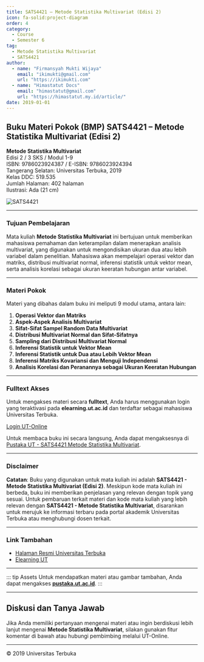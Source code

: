 ```yaml
--- 
title: SATS4421 – Metode Statistika Multivariat (Edisi 2)
icon: fa-solid:project-diagram
order: 4
category:
  - Course
  - Semester 6
tag:
  - Metode Statistika Multivariat
  - SATS4421
author:
  - name: "Firmansyah Mukti Wijaya"
    email: "ikimukti@gmail.com"
    url: "https://ikimukti.com"
  - name: "Himastatut Docs"
    email: "himastatut@gmail.com"
    url: "https://himastatut.my.id/article/"
date: 2019-01-01
--- 
```


## Buku Materi Pokok (BMP) SATS4421 – Metode Statistika Multivariat (Edisi 2)

**Metode Statistika Multivariat**  
Edisi 2 / 3 SKS / Modul 1-9  
ISBN: 9786023924387 / E-ISBN: 9786023924394  
Tangerang Selatan: Universitas Terbuka, 2019  
Kelas DDC: 519.535  
Jumlah Halaman: 402 halaman  
Ilustrasi: Ada (21 cm)

![SATS4421](https://pustaka.ut.ac.id/lib/wp-content/uploads/2020/07/SATS442102.jpg)

--- 

### Tujuan Pembelajaran

Mata kuliah **Metode Statistika Multivariat** ini bertujuan untuk memberikan mahasiswa pemahaman dan keterampilan dalam menerapkan analisis multivariat, yang digunakan untuk mengondisikan ukuran dua atau lebih variabel dalam penelitian. Mahasiswa akan mempelajari operasi vektor dan matriks, distribusi multivariat normal, inferensi statistik untuk vektor mean, serta analisis korelasi sebagai ukuran keeratan hubungan antar variabel.

--- 

### Materi Pokok

Materi yang dibahas dalam buku ini meliputi 9 modul utama, antara lain:

1. **Operasi Vektor dan Matriks**
2. **Aspek-Aspek Analisis Multivariat**
3. **Sifat-Sifat Sampel Random Data Multivariat**
4. **Distribusi Multivariat Normal dan Sifat-Sifatnya**
5. **Sampling dari Distribusi Multivariat Normal**
6. **Inferensi Statistik untuk Vektor Mean**
7. **Inferensi Statistik untuk Dua atau Lebih Vektor Mean**
8. **Inferensi Matriks Kovariansi dan Menguji Independensi**
9. **Analisis Korelasi dan Peranannya sebagai Ukuran Keeratan Hubungan**

--- 

### Fulltext Akses

Untuk mengakses materi secara **fulltext**, Anda harus menggunakan login yang teraktivasi pada **elearning.ut.ac.id** dan terdaftar sebagai mahasiswa Universitas Terbuka.

[Login UT-Online](http://elearning.ut.ac.id)

Untuk membaca buku ini secara langsung, Anda dapat mengaksesnya di [Pustaka UT - SATS4421 Metode Statistika Multivariat](https://pustaka.ut.ac.id/lib/sats4421-metode-statistika-multivariat-edisi-2-2/).

--- 

### Disclaimer

**Catatan**: Buku yang digunakan untuk mata kuliah ini adalah **SATS4421 - Metode Statistika Multivariat (Edisi 2)**. Meskipun kode mata kuliah ini berbeda, buku ini memberikan penjelasan yang relevan dengan topik yang sesuai. Untuk pembaruan terkait materi dan kode mata kuliah yang lebih relevan dengan **SATS4421 - Metode Statistika Multivariat**, disarankan untuk merujuk ke informasi terbaru pada portal akademik Universitas Terbuka atau menghubungi dosen terkait.

--- 

### Link Tambahan

- [Halaman Resmi Universitas Terbuka](https://www.ut.ac.id)
- [Elearning UT](http://elearning.ut.ac.id)

--- 

::: tip Assets
Untuk mendapatkan materi atau gambar tambahan, Anda dapat mengakses **[pustaka.ut.ac.id](https://pustaka.ut.ac.id)**.
:::

--- 

## Diskusi dan Tanya Jawab

Jika Anda memiliki pertanyaan mengenai materi atau ingin berdiskusi lebih lanjut mengenai **Metode Statistika Multivariat**, silakan gunakan fitur komentar di bawah atau hubungi pembimbing melalui UT-Online.

--- 

<footer>
  <p>© 2019 Universitas Terbuka</p>
</footer>


<GitContributors />
<GitChangelog />